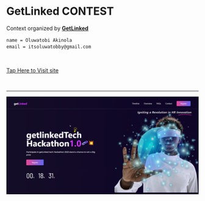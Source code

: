 # GetLinked CONTEST

Context organized by **[GetLinked](https://twitter.com/getLinkedai)**
```bash
name = Oluwatobi Akinola
email = itsoluwatobby@gmail.com

```
<br/>

[Tap Here to Visit site](https://getlinked-contest-oluwatobi.vercel.app/)


<br />

---

![GETLINKED PREVIEW](/public/images/getLinked_completed_view.png)
